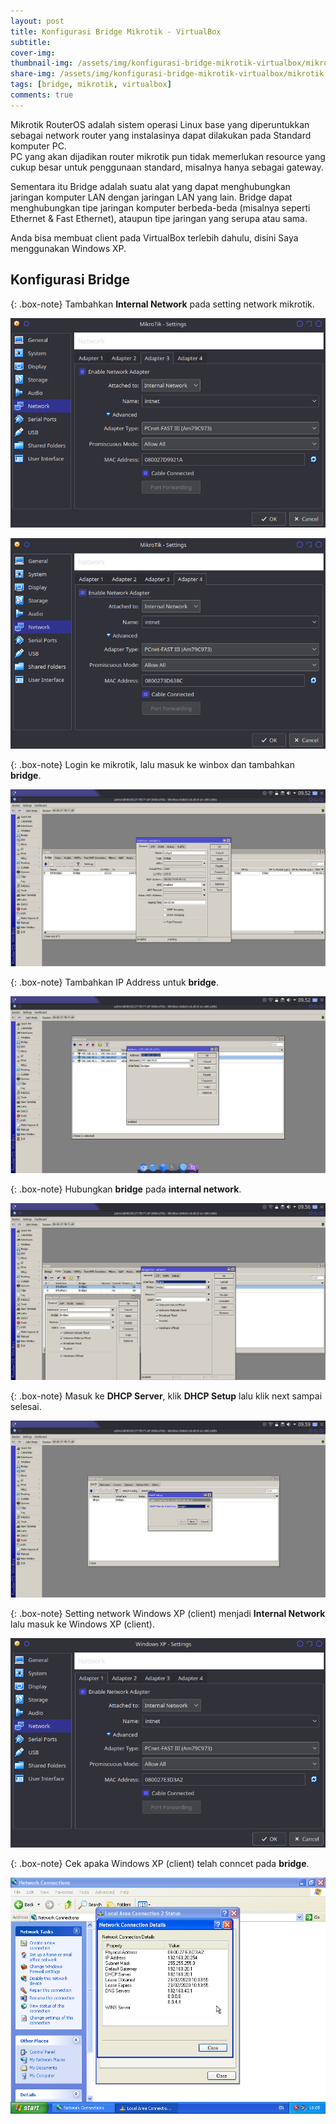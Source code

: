 ```yaml
---
layout: post
title: Konfigurasi Bridge Mikrotik - VirtualBox
subtitle: 
cover-img: 
thumbnail-img: /assets/img/konfigurasi-bridge-mikrotik-virtualbox/mikrotik.png
share-img: /assets/img/konfigurasi-bridge-mikrotik-virtualbox/mikrotik.png
tags: [bridge, mikrotik, virtualbox]
comments: true
---
```


Mikrotik RouterOS adalah sistem operasi Linux base yang diperuntukkan sebagai network router yang instalasinya dapat dilakukan pada Standard komputer PC.  
PC yang akan dijadikan router mikrotik pun tidak memerlukan resource yang cukup besar untuk penggunaan standard, misalnya hanya sebagai gateway.  
  
Sementara itu Bridge adalah suatu alat yang dapat menghubungkan jaringan komputer LAN dengan jaringan LAN yang lain. Bridge dapat menghubungkan tipe jaringan komputer berbeda-beda (misalnya seperti Ethernet & Fast Ethernet), ataupun tipe jaringan yang serupa atau sama.  

Anda bisa membuat client pada VirtualBox terlebih dahulu, disini Saya menggunakan Windows XP.  

## Konfigurasi Bridge

{: .box-note}
Tambahkan **Internal Network** pada setting network mikrotik.

![bridge-mikrotik-1](/assets/img/konfigurasi-bridge-mikrotik-virtualbox/bridge-mikrotik-1.png)

![bridge-mikrotik-2](/assets/img/konfigurasi-bridge-mikrotik-virtualbox/bridge-mikrotik-2.png)

{: .box-note}
Login ke mikrotik, lalu masuk ke winbox dan tambahkan **bridge**.

![bridge-mikrotik-3](/assets/img/konfigurasi-bridge-mikrotik-virtualbox/bridge-mikrotik-3.png)

{: .box-note}
Tambahkan IP Address untuk **bridge**.

![bridge-mikrotik-4](/assets/img/konfigurasi-bridge-mikrotik-virtualbox/bridge-mikrotik-4.png)

{: .box-note}
Hubungkan **bridge** pada **internal network**.

![bridge-mikrotik-5](/assets/img/konfigurasi-bridge-mikrotik-virtualbox/bridge-mikrotik-5.png)

{: .box-note}
Masuk ke **DHCP Server**, klik **DHCP Setup** lalu klik next sampai selesai.

![bridge-mikrotik-6](/assets/img/konfigurasi-bridge-mikrotik-virtualbox/bridge-mikrotik-6.png)

{: .box-note}
Setting network Windows XP (client) menjadi **Internal Network** lalu masuk ke Windows XP (client).

![bridge-mikrotik-7](/assets/img/konfigurasi-bridge-mikrotik-virtualbox/bridge-mikrotik-7.png)

{: .box-note}
Cek apaka Windows XP (client) telah conncet pada **bridge**.

![bridge-mikrotik-8](/assets/img/konfigurasi-bridge-mikrotik-virtualbox/bridge-mikrotik-8.png)
